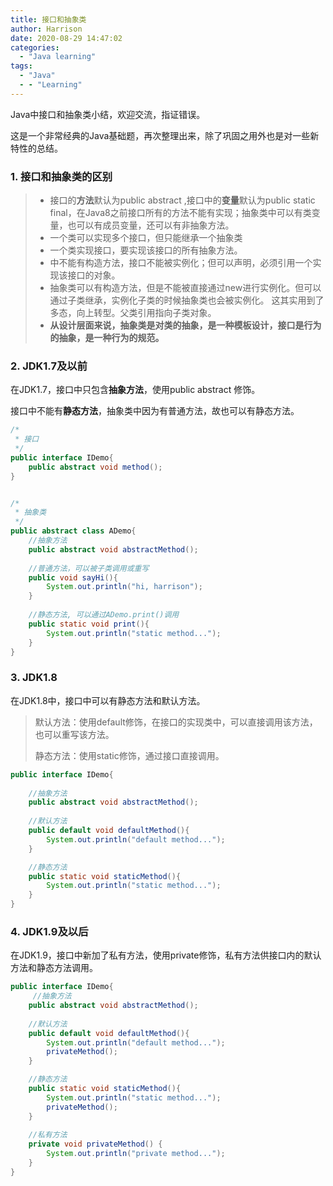 ```yaml
---
title: 接口和抽象类
author: Harrison
date: 2020-08-29 14:47:02
categories:
  - "Java learning"
tags:
  - "Java"
  - - "Learning"
---
```


Java中接口和抽象类小结，欢迎交流，指证错误。

<!-- more -->

这是一个非常经典的Java基础题，再次整理出来，除了巩固之用外也是对一些新特性的总结。



### 1. 接口和抽象类的区别

> + 接口的**方法**默认为public abstract ,接口中的**变量**默认为public static final，在Java8之前接口所有的方法不能有实现；抽象类中可以有类变量，也可以有成员变量，还可以有非抽象方法。
> +  一个类可以实现多个接口，但只能继承一个抽象类
> + 一个类实现接口，要实现该接口的所有抽象方法。
> + 中不能有构造方法，接口不能被实例化；但可以声明，必须引用一个实现该接口的对象。
> + 抽象类可以有构造方法，但是不能被直接通过new进行实例化。但可以通过子类继承，实例化子类的时候抽象类也会被实例化。
>    这其实用到了多态，向上转型。父类引用指向子类对象。
> + **从设计层面来说，抽象类是对类的抽象，是一种模板设计，接口是行为的抽象，是一种行为的规范。**



### 2. JDK1.7及以前

在JDK1.7，接口中只包含**抽象方法**，使用public abstract 修饰。

接口中不能有**静态方法**，抽象类中因为有普通方法，故也可以有静态方法。

```java
/*
 * 接口
 */
public interface IDemo{
    public abstract void method();
}


/*
 * 抽象类
 */
public abstract class ADemo{
    //抽象方法
    public abstract void abstractMethod();
    
    //普通方法，可以被子类调用或重写
    public void sayHi(){
        System.out.println("hi, harrison");
    }
    
    //静态方法, 可以通过ADemo.print()调用
    public static void print(){
        System.out.println("static method...");
    }
}
```



### 3. JDK1.8

在JDK1.8中，接口中可以有静态方法和默认方法。

> 默认方法：使用default修饰，在接口的实现类中，可以直接调用该方法，也可以重写该方法。
>
> 静态方法：使用static修饰，通过接口直接调用。

```java
public interface IDemo{
    
    //抽象方法
    public abstract void abstractMethod();
    
    //默认方法
    public default void defaultMethod(){
        System.out.println("default method...");
    }

    //静态方法
    public static void staticMethod(){
        System.out.println("static method...");
    }
}
```



### 4. JDK1.9及以后

在JDK1.9，接口中新加了私有方法，使用private修饰，私有方法供接口内的默认方法和静态方法调用。

```java
public interface IDemo{
     //抽象方法
    public abstract void abstractMethod();
    
    //默认方法
    public default void defaultMethod(){
        System.out.println("default method...");
        privateMethod();
    }

    //静态方法
    public static void staticMethod(){
        System.out.println("static method...");
        privateMethod();
    }
    
    //私有方法
    private void privateMethod() {
        System.out.println("private method...");
    }
} 
```


